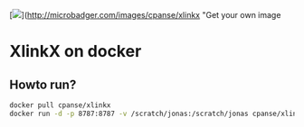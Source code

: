 

[![](https://images.microbadger.com/badges/image/cpanse/xlinkx.svg)](http://microbadger.com/images/cpanse/xlinkx "Get your own image 
# XlinkX on docker

## Howto run?
```bash
docker pull cpanse/xlinkx
docker run -d -p 8787:8787 -v /scratch/jonas:/scratch/jonas cpanse/xlinkx
```
